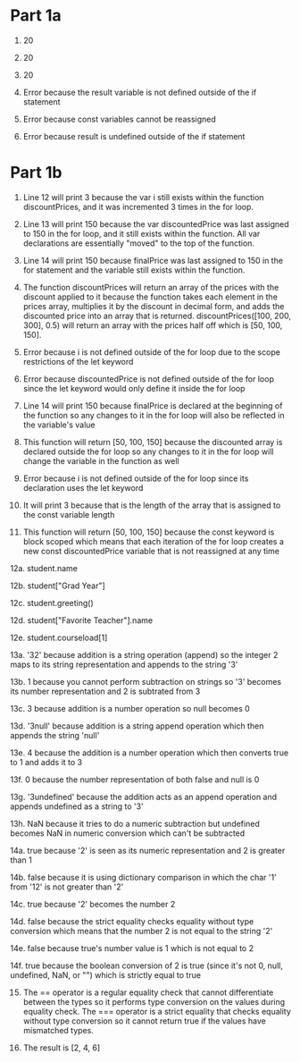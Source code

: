 # Part 1a

1. 20

2. 20

3. 20

4. Error because the result variable is not defined outside of the if statement

5. Error because const variables cannot be reassigned

6. Error because result is undefined outside of the if statement

# Part 1b

1. Line 12 will print 3 because the var i still exists within the function discountPrices, and it was incremented 3 times in the for loop.

2. Line 13 will print 150 because the var discountedPrice was last assigned to 150 in the for loop, and it still exists within the function. All var declarations are essentially "moved" to the top of the function.

3. Line 14 will print 150 because finalPrice was last assigned to 150 in the for statement and the variable still exists within the function.

4. The function discountPrices will return an array of the prices with the discount applied to it because the function takes each element in the prices array, multiplies it by the discount in decimal form, and adds the discounted price into an array that is returned. discountPrices([100, 200, 300], 0.5) will return an array with the prices half off which is [50, 100, 150]. 

5. Error because i is not defined outside of the for loop due to the scope restrictions of the let keyword

6. Error because discountedPrice is not defined outside of the for loop since the let keyword would only define it inside the for loop

7. Line 14 will print 150 because finalPrice is declared at the beginning of the function so any changes to it in the for loop will also be reflected in the variable's value

8. This function will return [50, 100, 150] because the discounted array is declared outside the for loop so any changes to it in the for loop will change the variable in the function as well

9. Error because i is not defined outside of the for loop since its declaration uses the let keyword

10. It will print 3 because that is the length of the array that is assigned to the const variable length

11. This function will return [50, 100, 150] because the const keyword is block scoped which means that each iteration of the for loop creates a new const discountedPrice variable that is not reassigned at any time

12a. student.name

12b. student["Grad Year"]

12c. student.greeting()

12d. student["Favorite Teacher"].name

12e. student.courseload[1]

13a. '32' because addition is a string operation (append) so the integer 2 maps to its string representation and appends to the string '3'

13b. 1 because you cannot perform subtraction on strings so '3' becomes its number representation and 2 is subtrated from 3

13c. 3 because addition is a number operation so null becomes 0

13d. '3null' because addition is a string append operation which then appends the string 'null'

13e. 4 because the addition is a number operation which then converts true to 1 and adds it to 3

13f. 0 because the number representation of both false and null is 0

13g. '3undefined' because the addition acts as an append operation and appends undefined as a string to '3'

13h. NaN because it tries to do a numeric subtraction but undefined becomes NaN in numeric conversion which can't be subtracted

14a. true because '2' is seen as its numeric representation and 2 is greater than 1

14b. false because it is using dictionary comparison in which the char '1' from '12' is not greater than '2'

14c. true because '2' becomes the number 2

14d. false because the strict equality checks equality without type conversion which means that the number 2 is not equal to the string '2'

14e. false because true's number value is 1 which is not equal to 2

14f. true because the boolean conversion of 2 is true (since it's not 0, null, undefined, NaN, or "") which is strictly equal to true

15. The == operator is a regular equality check that cannot differentiate between the types so it performs type conversion on the values during equality check. The === operator is a strict equality that checks equality without type conversion so it cannot return true if the values have mismatched types.

17. The result is [2, 4, 6] 
